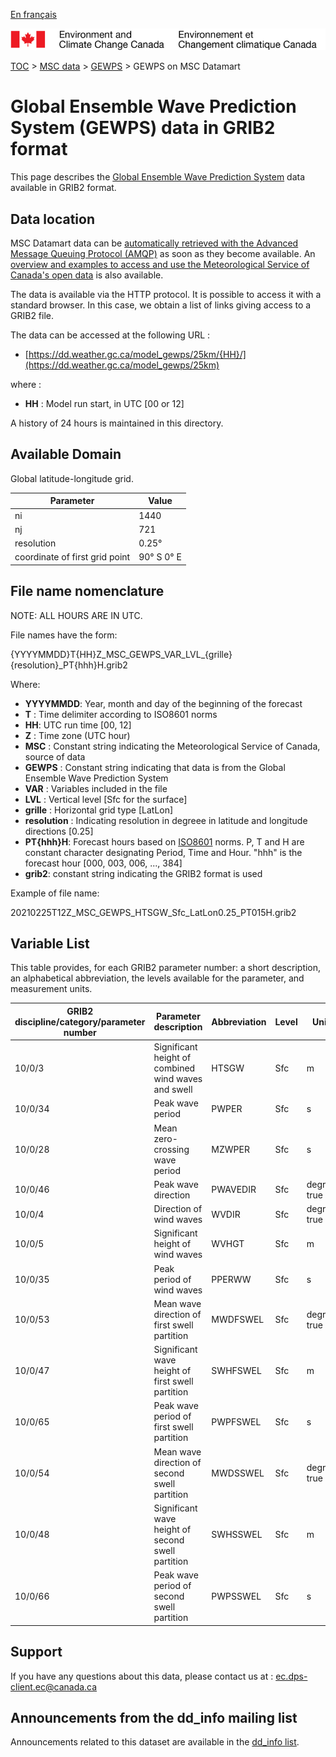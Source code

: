 [En français](readme_gewps-datamart_fr.md)

![ECCC logo](../../img_eccc-logo.png)

[TOC](../../readme_en.md) > [MSC data](../readme_en.md) > [GEWPS](readme_gewps_en.md) > GEWPS on MSC Datamart

# Global Ensemble Wave Prediction System (GEWPS) data in GRIB2 format

This page describes the [Global Ensemble Wave Prediction System](readme_gewps_en.md) data available in GRIB2 format.

## Data location

MSC Datamart data can be [automatically retrieved with the Advanced Message Queuing Protocol (AMQP)](../../msc-datamart/amqp_en.md) as soon as they become available. An [overview and examples to access and use the Meteorological Service of Canada's open data](../../usage/readme_en.md) is also available.

The data is available via the HTTP protocol. It is possible to access it with a standard browser. In this case, we obtain a list of links giving access to a GRIB2 file.

The data can be accessed at the following URL :

* [https://dd.weather.gc.ca/model_gewps/25km/{HH}/](https://dd.weather.gc.ca/model_gewps/25km)

where :

* __HH__ : Model run start, in UTC [00 or 12]

A history of 24 hours is maintained in this directory.

## Available Domain

Global latitude-longitude grid.

| Parameter | Value |
| ------ | ------ |
| ni | 1440 |
| nj |  721 |
| resolution | 0.25° |
| coordinate of first grid point | 90° S  0° E |

## File name nomenclature

NOTE:  ALL HOURS ARE IN UTC.

File names have the form:

{YYYYMMDD}T{HH}Z_MSC_GEWPS_VAR_LVL_{grille}{resolution}_PT{hhh}H.grib2

Where:

* __YYYYMMDD__: Year, month and day of the beginning of the forecast
* __T__ : Time delimiter according to ISO8601 norms
* __HH__: UTC run time [00, 12]
* __Z__ : Time zone (UTC hour)
* __MSC__ : Constant string indicating the Meteorological Service of Canada, source of data
* __GEWPS__ : Constant string indicating that data is from the Global Ensemble Wave Prediction System
* __VAR__ : Variables included in the file
* __LVL__ : Vertical level [Sfc for the surface]
* __grille__ : Horizontal grid type [LatLon]
* __resolution__ : Indicating resolution in degreee in latitude and longitude directions [0.25]
* __PT{hhh}H__: Forecast hours based on [ISO8601](https://en.wikipedia.org/wiki/ISO_8601) norms. P, T and H are constant character designating Period, Time and Hour. "hhh" is the forecast hour [000, 003, 006, ..., 384]
* __grib2__: constant string indicating the GRIB2 format is used

Example of file name:

20210225T12Z_MSC_GEWPS_HTSGW_Sfc_LatLon0.25_PT015H.grib2

## Variable List

This table provides, for each GRIB2 parameter number: a short description, an alphabetical abbreviation, the levels available for the parameter, and measurement units.

|GRIB2 discipline/category/parameter number | Parameter description |	Abbreviation |	Level |	Units |
|-------------------------------------------|-----------------------|----------------|--------|-------|
|10/0/3 |	Significant height of combined wind waves and swell |	HTSGW |	Sfc |	m|
|10/0/34 |	Peak wave period |	PWPER |	Sfc |	s|
|10/0/28 |	Mean zero-crossing wave period |	MZWPER |	Sfc |	s|
|10/0/46 |	Peak wave direction |	PWAVEDIR |	Sfc |	degrees true|
|10/0/4 |	Direction of wind waves |	WVDIR |	Sfc |	degrees true|
|10/0/5 |	Significant height of wind waves |	WVHGT |	Sfc |	m|
|10/0/35 |	Peak period of wind waves |	PPERWW |	Sfc |	s|
|10/0/53 |	Mean wave direction of first swell partition |	MWDFSWEL |	Sfc 	|degrees true|
|10/0/47 |	Significant wave height of first swell partition |	SWHFSWEL |	Sfc|	m|
|10/0/65 |	Peak wave period of first swell partition 	|PWPFSWEL |	Sfc |	s|
|10/0/54 |	Mean wave direction of second swell partition |	MWDSSWEL |	Sfc 	|degrees true|
|10/0/48 |	Significant wave height of second swell partition |	SWHSSWEL |	Sfc |	m|
|10/0/66 |	Peak wave period of second swell partition 	|PWPSSWEL |	Sfc |	s|

## Support

If you have any questions about this data, please contact us at : [ec.dps-client.ec@canada.ca](mailto:ec.dps-client.ec@canada.ca)

## Announcements from the dd_info mailing list

Announcements related to this dataset are available in the [dd_info list](https://lists.ec.gc.ca/cgi-bin/mailman/listinfo/dd_info).
